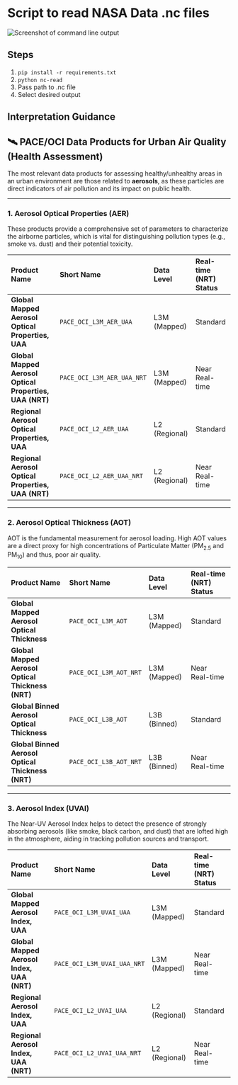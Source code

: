 # Script to read NASA Data .nc files

![Screenshot of command line output](https://github.com/user-attachments/assets/47522d91-83e0-4386-880c-5f77cc301288)

## Steps
1. `pip install -r requirements.txt`
2. `python nc-read`
3. Pass path to .nc file
4. Select desired output

## Interpretation Guidance
## 🛰️ PACE/OCI Data Products for Urban Air Quality (Health Assessment)

The most relevant data products for assessing healthy/unhealthy areas in an urban environment are those related to **aerosols**, as these particles are direct indicators of air pollution and its impact on public health.

***

### 1. Aerosol Optical Properties (AER)

These products provide a comprehensive set of parameters to characterize the airborne particles, which is vital for distinguishing pollution types (e.g., smoke vs. dust) and their potential toxicity.

| Product Name | Short Name | Data Level | Real-time (NRT) Status |
| :--- | :--- | :--- | :--- |
| **Global Mapped Aerosol Optical Properties, UAA** | `PACE_OCI_L3M_AER_UAA` | L3M (Mapped) | Standard |
| **Global Mapped Aerosol Optical Properties, UAA (NRT)** | `PACE_OCI_L3M_AER_UAA_NRT` | L3M (Mapped) | Near Real-time |
| **Regional Aerosol Optical Properties, UAA** | `PACE_OCI_L2_AER_UAA` | L2 (Regional) | Standard |
| **Regional Aerosol Optical Properties, UAA (NRT)** | `PACE_OCI_L2_AER_UAA_NRT` | L2 (Regional) | Near Real-time |

***

### 2. Aerosol Optical Thickness (AOT)

AOT is the fundamental measurement for aerosol loading. High AOT values are a direct proxy for high concentrations of Particulate Matter ($\text{PM}_{2.5}$ and $\text{PM}_{10}$) and thus, poor air quality.

| Product Name | Short Name | Data Level | Real-time (NRT) Status |
| :--- | :--- | :--- | :--- |
| **Global Mapped Aerosol Optical Thickness** | `PACE_OCI_L3M_AOT` | L3M (Mapped) | Standard |
| **Global Mapped Aerosol Optical Thickness (NRT)** | `PACE_OCI_L3M_AOT_NRT` | L3M (Mapped) | Near Real-time |
| **Global Binned Aerosol Optical Thickness** | `PACE_OCI_L3B_AOT` | L3B (Binned) | Standard |
| **Global Binned Aerosol Optical Thickness (NRT)** | `PACE_OCI_L3B_AOT_NRT` | L3B (Binned) | Near Real-time |

***

### 3. Aerosol Index (UVAI)

The Near-UV Aerosol Index helps to detect the presence of strongly absorbing aerosols (like smoke, black carbon, and dust) that are lofted high in the atmosphere, aiding in tracking pollution sources and transport.

| Product Name | Short Name | Data Level | Real-time (NRT) Status |
| :--- | :--- | :--- | :--- |
| **Global Mapped Aerosol Index, UAA** | `PACE_OCI_L3M_UVAI_UAA` | L3M (Mapped) | Standard |
| **Global Mapped Aerosol Index, UAA (NRT)** | `PACE_OCI_L3M_UVAI_UAA_NRT` | L3M (Mapped) | Near Real-time |
| **Regional Aerosol Index, UAA** | `PACE_OCI_L2_UVAI_UAA` | L2 (Regional) | Standard |
| **Regional Aerosol Index, UAA (NRT)** | `PACE_OCI_L2_UVAI_UAA_NRT` | L2 (Regional) | Near Real-time |